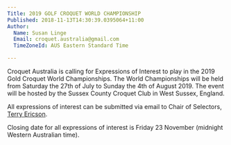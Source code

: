 ```yaml
---
Title: 2019 GOLF CROQUET WORLD CHAMPIONSHIP
Published: 2018-11-13T14:30:39.0395064+11:00
Author:
  Name: Susan Linge
  Email: croquet.australia@gmail.com
  TimeZoneId: AUS Eastern Standard Time

---
```

Croquet Australia is calling for Expressions of Interest to play in the 2019 Gold Croquet World Championships.  The World Championships will be held from Saturday the 27th of July to Sunday the 4th of August 2019. The event will be hosted by the Sussex County Croquet Club in West Sussex, England. 

All expressions of interest can be submitted via email to Chair of Selectors, [Terry Ericson](mailto:glenleslie@bigpond.com).

Closing date for all expressions of interest is Friday 23 November (midnight Western Australian time).